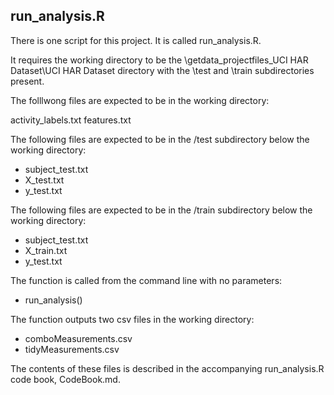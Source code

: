 ## run_analysis.R

There is one script for this project. It is called run_analysis.R.

It requires the working directory to be the \getdata_projectfiles_UCI HAR Dataset\UCI HAR Dataset directory with the \test and \train subdirectories present.

The folllwong files are expected to be in the working directory:

activity_labels.txt
features.txt

The following files are expected to be in the /test subdirectory below the working directory:

* subject_test.txt
* X_test.txt
* y_test.txt

The following files are expected to be in the /train subdirectory below the working directory:

* subject_test.txt
* X_train.txt
* y_test.txt

The function is called from the command line with no parameters:

* run_analysis()

The function outputs two csv files in the working directory:

* comboMeasurements.csv
* tidyMeasurements.csv

The contents of these files is described in the accompanying run_analysis.R code book, CodeBook.md.

